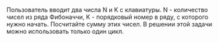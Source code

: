 Пользователь вводит два числа N и K с клавиатуры. N - количество чисел из ряда Фибоначчи, K - порядковый номер в ряду, с которого нужно начать. Посчитайте сумму этих чисел. В решении этой задачи можно использовать только один цикл.